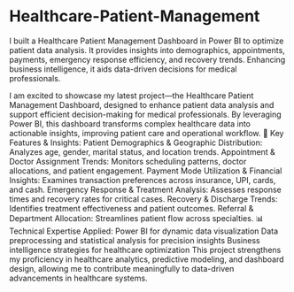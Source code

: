 # Healthcare-Patient-Management
I built a Healthcare Patient Management Dashboard in Power BI to optimize patient data analysis. It provides insights into demographics, appointments, payments, emergency response efficiency, and recovery trends. Enhancing business intelligence, it aids data-driven decisions for medical professionals.

I am excited to showcase my latest project—the Healthcare Patient Management Dashboard, designed to enhance patient data analysis and support efficient decision-making for medical professionals. By leveraging Power BI, this dashboard transforms complex healthcare data into actionable insights, improving patient care and operational workflow.
🔹 Key Features & Insights:
Patient Demographics & Geographic Distribution: Analyzes age, gender, marital status, and location trends.
Appointment & Doctor Assignment Trends: Monitors scheduling patterns, doctor allocations, and patient engagement.
Payment Mode Utilization & Financial Insights: Examines transaction preferences across insurance, UPI, cards, and cash.
Emergency Response & Treatment Analysis: Assesses response times and recovery rates for critical cases.
Recovery & Discharge Trends: Identifies treatment effectiveness and patient outcomes.
Referral & Department Allocation: Streamlines patient flow across specialties.
📊 Technical Expertise Applied:
Power BI for dynamic data visualization
Data preprocessing and statistical analysis for precision insights
Business intelligence strategies for healthcare optimization
This project strengthens my proficiency in healthcare analytics, predictive modeling, and dashboard design, allowing me to contribute meaningfully to data-driven advancements in healthcare systems.

